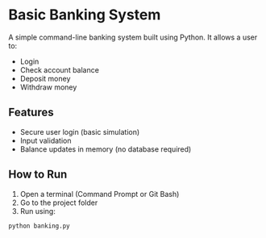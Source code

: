 # Basic Banking System 

A simple command-line banking system built using Python. It allows a user to:
- Login
- Check account balance
- Deposit money
- Withdraw money

## Features
- Secure user login (basic simulation)
- Input validation
- Balance updates in memory (no database required)

## How to Run
1. Open a terminal (Command Prompt or Git Bash)
2. Go to the project folder
3. Run using:
```bash
python banking.py

